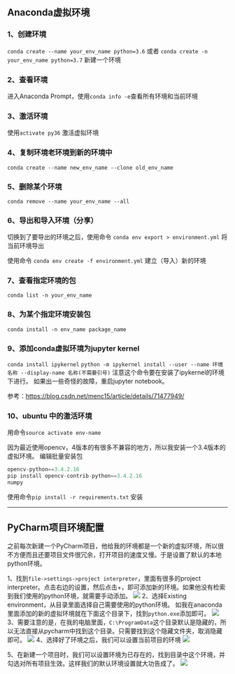 

## Anaconda虚拟环境
### 1、创建环境

`conda create --name your_env_name python=3.6`
或者
`conda create -n  your_env_name python=3.7`
新建一个环境

### 2、查看环境

进入Anaconda Prompt，使用`conda info -e`查看所有环境和当前环境

### 3、激活环境
使用`activate py36` 激活虚拟环境

### 4、复制环境老环境到新的环境中
`conda create --name new_env_name --clone old_env_name`

### 5、删除某个环境
`conda remove --name your_env_name --all`

### 6、导出和导入环境（分享）

切换到了要导出的环境之后，使用命令
`conda env export > environment.yml` 
将当前环境导出

使用命令
`conda env create -f environment.yml`
建立（导入）新的环境

### 7、查看指定环境的包
`conda list -n your_env_name`

### 8、为某个指定环境安装包
`conda install -n env_name package_name`

### 9、添加conda虚拟环境为jupyter kernel
`conda install ipykernel`
`python -m ipykernel install --user --name 环境名称 --display-name 名称(不需要引号)`
注意这个命令要在安装了ipykernel的环境下进行。
如果出一些奇怪的故障，重启jupyter notebook。

参考：https://blog.csdn.net/menc15/article/details/71477949/

### 10、ubuntu 中的激活环境
用命令`source activate env-name`

因为最近使用opencv，4版本的有很多不兼容的地方，所以我安装一个3.4版本的虚拟环境。
编辑批量安装包
```py
opencv-python==3.4.2.16
pip install opencv-contrib-python==3.4.2.16
numpy
```
使用命令`pip install -r requirements.txt` 安装

---

## PyCharm项目环境配置

之前每次新建一个PyCharm项目，他给我的环境都是一个新的虚拟环境，所以很不方便而且还要项目文件很冗余，打开项目的速度又慢。于是设置了默认的本地python环境。

1、找到`file->settings->project interpreter`，里面有很多的project interpreter。点击右边的设置，然后点击+，即可添加新的环境。如果他没有检索到我们使用的python环境，就需要手动添加。
![](/images/20190505_1.png)
2、选择Existing environment，从目录里面选择自己需要使用的python环境。
如我在anaconda里面添加的新的虚拟环境就在下面这个目录下，找到`python.exe`添加即可。
![](/images/20190505_2.png)
3、需要注意的是，在我的电脑里面，`C:\ProgramData`这个目录默认是隐藏的，所以无法直接从pycharm中找到这个目录。只需要找到这个隐藏文件夹，取消隐藏即可。
![](/images/20190505_3.png)
4、选择好了环境之后，我们可以设置当前项目的环境
![](/images/20190505_4.png)

5、在新建一个项目时，我们可以设置环境为已存在的，找到目录中这个环境，并勾选对所有项目生效。这样我们的默认环境设置就大功告成了。
![](/images/20190505_5.png)
